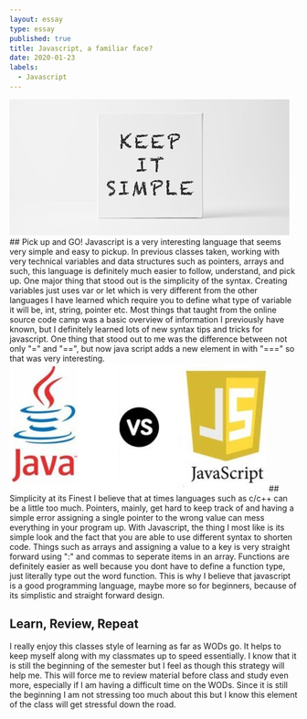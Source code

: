```yaml
---
layout: essay
type: essay
published: true
title: Javascript, a familiar face?
date: 2020-01-23
labels:
  - Javascript
---
```

<img class="ui top aligned large image" src="../images/simple.jpeg">
## Pick up and GO!
Javascript is a very interesting language that seems very simple and easy to pickup.  In previous classes taken, working with very technical variables and data structures such as pointers, arrays and such, this language is definitely much easier to follow, understand, and pick up.  One major thing that stood out is the simplicity of the syntax.  Creating variables just uses var or let which is very different from the other languages I have learned which require you to define what type of variable it will be, int, string, pointer etc.  Most things that taught from the online source code camp was a basic overview of information I previously have known, but I definitely learned lots of new syntax tips and tricks for javascript.  One thing that stood out to me was the difference between not only "=" and "==", but now java script adds a new element in with "===" so that was very interesting.  

<img class="ui top aligned large image" src="../images/javavsjs.jpeg">
## Simplicity at its Finest
I believe that at times languages such as c/c++ can be a little too much.  Pointers, mainly, get hard to keep track of and having a simple error assigning a single pointer to the wrong value can mess everything in your program up.  With Javascript, the thing I most like is its simple look and the fact that you are able to use different syntax to shorten code.  Things such as arrays and assigning a value to a key is very straight forward using ":" and commas to seperate items in an array.  Functions are definitely easier as well because you dont have to define a function type, just literally type out the word function.  This is why I believe that javascript is a good programming language, maybe more so for beginners, because of its simplistic and straight forward design.

## Learn, Review, Repeat
I really enjoy this classes style of learning as far as WODs go.  It helps to keep myself along with my classmates up to speed essentially.  I know that it is still the beginning of the semester but I feel as though this strategy will help me.  This will force me to review material before class and study even more, especially if I am having a difficult time on the WODs.  Since it is still the beginning I am not stressing too much about this but I know this element of the class will get stressful down the road.  
